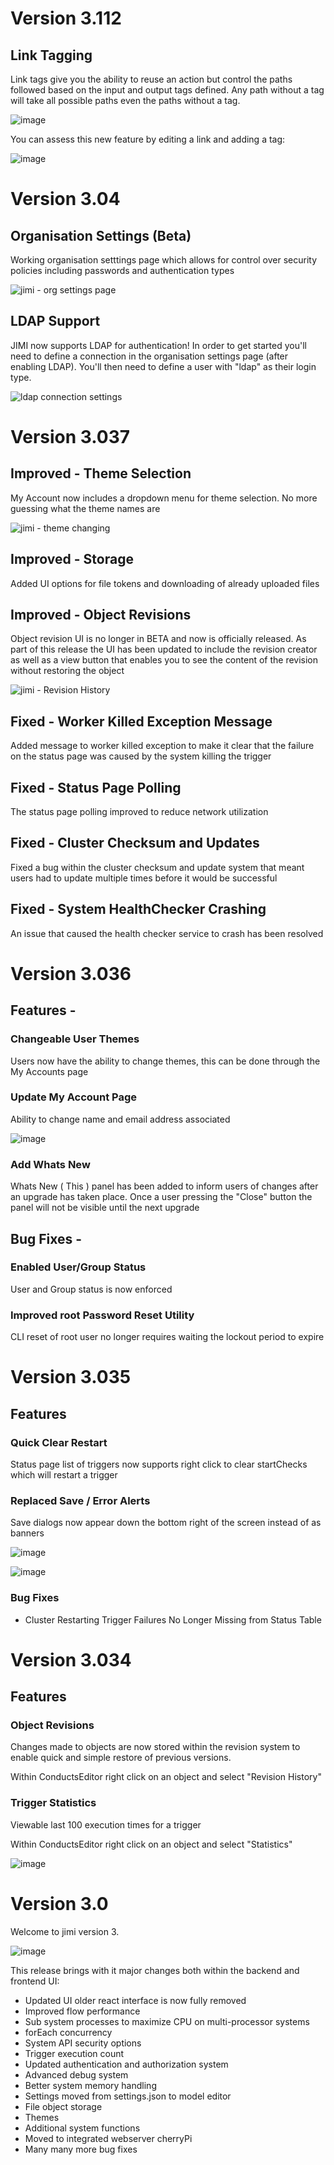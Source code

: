 # Version 3.112

## Link Tagging

Link tags give you the ability to reuse an action but control the paths followed based on the input and output tags defined. Any path without a tag will take all possible paths even the paths without a tag.

![image](https://user-images.githubusercontent.com/66521110/135760726-f27571ee-d68d-4f07-a959-4169ec9c064b.png)

You can assess this new feature by editing a link and adding a tag:

![image](https://user-images.githubusercontent.com/66521110/135760745-5bb9e24a-2a28-4cdc-af52-d43b728f83b1.png)

# Version 3.04

## Organisation Settings (Beta)

Working organisation setttings page which allows for control over security policies including passwords and authentication types

![jimi - org settings page](https://user-images.githubusercontent.com/14958920/134075889-d8447793-16e9-410d-8773-ab05127fe8bf.png)

## LDAP Support

JIMI now supports LDAP for authentication! In order to get started you'll need to define a connection in the organisation settings page (after enabling LDAP). 
You'll then need to define a user with "ldap" as their login type.

![ldap connection settings](https://user-images.githubusercontent.com/14958920/134075990-8b3dd9c8-01a9-47e6-a16e-2f5cb024c329.png)


# Version 3.037

## Improved - Theme Selection

My Account now includes a dropdown menu for theme selection. No more guessing what the theme names are

![jimi - theme changing](https://user-images.githubusercontent.com/66521110/133906387-bf9f96b8-4221-48ab-a454-623b9f0d379c.gif)

## Improved - Storage 

Added UI options for file tokens and downloading of already uploaded files

## Improved - Object Revisions

Object revision UI is no longer in BETA and now is officially released. As part of this release the UI has been updated to include the revision creator as well as a view button that enables you to see the content of the revision without restoring the object

![jimi - Revision History](https://user-images.githubusercontent.com/66521110/133906395-f97b733d-7514-4ffc-953d-d6c04b580a46.gif)

## Fixed - Worker Killed Exception Message

Added message to worker killed exception to make it clear that the failure on the status page was caused by the system killing the trigger

## Fixed - Status Page Polling

The status page polling improved to reduce network utilization

## Fixed - Cluster Checksum and Updates

Fixed a bug within the cluster checksum and update system that meant users had to update multiple times before it would be successful

## Fixed - System HealthChecker Crashing

An issue that caused the health checker service to crash has been resolved

# Version 3.036

## Features -

### Changeable User Themes 

Users now have the ability to change themes, this can be done through the My Accounts page

### Update My Account Page

Ability to change name and email address associated

![image](https://user-images.githubusercontent.com/66521110/133906668-cb097e21-11c9-4009-9e4c-5e2273d8fb3e.png)

### Add Whats New

Whats New ( This ) panel has been added to inform users of changes after an upgrade has taken place. Once a user pressing the "Close" button the panel will not be visible until the next upgrade

## Bug Fixes -

### Enabled User/Group Status

User and Group status is now enforced

### Improved root Password Reset Utility

CLI reset of root user no longer requires waiting the lockout period to expire

# Version 3.035

## Features

### Quick Clear Restart

Status page list of triggers now supports right click to clear startChecks which will restart a trigger

### Replaced Save / Error Alerts

Save dialogs now appear down the bottom right of the screen instead of as banners

![image](https://user-images.githubusercontent.com/66521110/133906645-737cb73b-44c8-4f48-b692-57509d490271.png)

![image](https://user-images.githubusercontent.com/66521110/133906649-2f1c1d2f-282c-47d0-99cb-12736eaf4cc3.png)

### Bug Fixes

* Cluster Restarting Trigger Failures No Longer Missing from Status Table

# Version 3.034

## Features

### Object Revisions

Changes made to objects are now stored within the revision system to enable quick and simple restore of previous versions.

Within ConductsEditor right click on an object and select "Revision History"

### Trigger Statistics

Viewable last 100 execution times for a trigger

Within ConductsEditor right click on an object and select "Statistics"

![image](https://user-images.githubusercontent.com/66521110/133906629-e6a9c087-7068-4c58-9503-1befaefa55f1.png)

# Version 3.0

Welcome to jimi version 3. 

![image](https://user-images.githubusercontent.com/66521110/133906607-b8a11890-ac9a-419b-9074-1dbe41bea245.png)

This release brings with it major changes both within the backend and frontend UI:

* Updated UI older react interface is now fully removed
* Improved flow performance
* Sub system processes to maximize CPU on multi-processor systems 
* forEach concurrency
* System API security options
* Trigger execution count
* Updated authentication and authorization system
* Advanced debug system
* Better system memory handling 
* Settings moved from settings.json to model editor
* File object storage
* Themes
* Additional system functions
* Moved to integrated webserver cherryPi
* Many many more bug fixes
